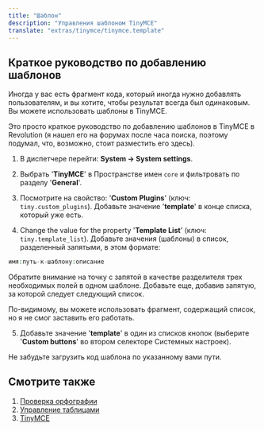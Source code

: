 ```yaml
---
title: "Шаблон"
description: "Управления шаблоном TinyMCE"
translate: "extras/tinymce/tinymce.template"
---
```


## Краткое руководство по добавлению шаблонов

Иногда у вас есть фрагмент кода, который иногда нужно добавлять пользователям, и вы хотите, чтобы результат всегда был одинаковым.
Вы можете использовать шаблоны в TinyMCE.

Это просто краткое руководство по добавлению шаблонов в TinyMCE в Revolution (я нашел его на форумах после часа поиска, поэтому подумал, что, возможно, стоит разместить его здесь).

1. В диспетчере перейти: **System -> System settings**.

2. Выбрать '**TinyMCE**' в Пространстве имен `core` и фильтровать по разделу '**General**'.

3. Посмотрите на свойство: '**Custom Plugins**' (ключ: `tiny.custom_plugins`). Добавьте значение '**template**' в конце списка, который уже есть.

4. Change the value for the property '**Template List**' (ключ: `tiny.template_list`). Добавьте значения (шаблоны) в список, разделенный запятыми, в этом формате:

```php
имя:путь-к-шаблону:описание
```

Обратите внимание на точку с запятой в качестве разделителя трех необходимых полей в одном шаблоне. Добавьте еще, добавив запятую, за которой следует следующий список.

По-видимому, вы можете использовать фрагмент, содержащий список, но я не смог заставить его работать.

5.  Добавьте значение '**template**' в один из списков кнопок (выберите '**Custom buttons**' во втором селекторе Системных настроек).

Не забудьте загрузить код шаблона по указанному вами пути.

## Смотрите также

1. [Проверка орфографии](extras/tinymce/tinymce.spellchecker)
2. [Управление таблицами](extras/tinymce/tinymce.table-controls)
3. [TinyMCE](extras/tinymce)
